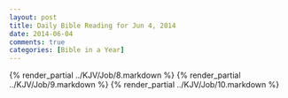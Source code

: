 ```yaml
---
layout: post
title: Daily Bible Reading for Jun 4, 2014
date: 2014-06-04
comments: true
categories: [Bible in a Year]
---
```

{% render_partial ../KJV/Job/8.markdown %}
{% render_partial ../KJV/Job/9.markdown %}
{% render_partial ../KJV/Job/10.markdown %}
